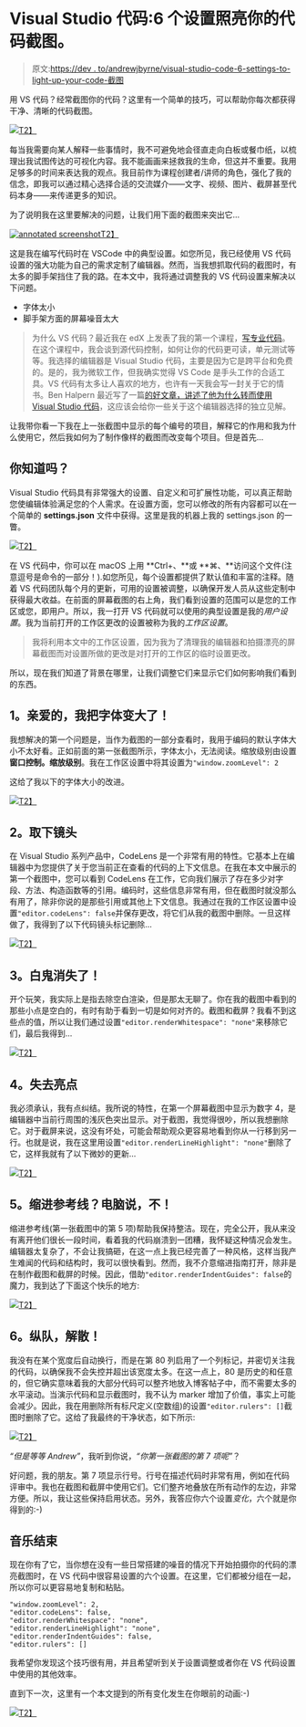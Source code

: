 # Visual Studio 代码:6 个设置照亮你的代码截图。

> 原文:[https://dev . to/andrewjbyrne/visual-studio-code-6-settings-to-light-up-your-code-截图](https://dev.to/andrewjbyrne/visual-studio-code-6-settings-to-light-up-your-code-screenshots)

用 VS 代码？经常截图你的代码？这里有一个简单的技巧，可以帮助你每次都获得干净、清晰的代码截图。

[![](img/3ea77a2fd696aec0ce03cc3b97089cb8.png)T2】](https://res.cloudinary.com/practicaldev/image/fetch/s--tERumdEb--/c_limit%2Cf_auto%2Cfl_progressive%2Cq_auto%2Cw_880/https://github.com/AndrewJByrne/assets/blob/master/i/practical-dev/1/pablo-11.png%3Fraw%3Dtrue)

每当我需要向某人解释一些事情时，我不可避免地会径直走向白板或餐巾纸，以梳理出我试图传达的可视化内容。我不能画画来拯救我的生命，但这并不重要。我用足够多的时间来表达我的观点。我目前作为课程创建者/讲师的角色，强化了我的信念，即我可以通过精心选择合适的交流媒介——文字、视频、图片、截屏甚至代码本身——来传递更多的知识。

为了说明我在这里要解决的问题，让我们用下面的截图来突出它...

[![annotated screenshot](img/8022da5b7ef7c7443de91abafb18b04d.png)T2】](https://res.cloudinary.com/practicaldev/image/fetch/s--QZYMa6wY--/c_limit%2Cf_auto%2Cfl_progressive%2Cq_auto%2Cw_880/https://github.com/AndrewJByrne/assets/blob/master/i/practical-dev/1/annotate-screen2.png%3Fraw%3Dtrue)

这是我在编写代码时在 VSCode 中的典型设置。如您所见，我已经使用 VS 代码设置的强大功能为自己的需求定制了编辑器。然而，当我想抓取代码的截图时，有太多的脚手架挡住了我的路。在本文中，我将通过调整我的 VS 代码设置来解决以下问题。

*   字体太小
*   脚手架方面的屏幕噪音太大

> 为什么 VS 代码？最近我在 edX 上发表了我的第一个课程，[写专业代码](https://www.edx.org/course/writing-professional-code-microsoft-dev275x)。在这个课程中，我会谈到源代码控制，如何让你的代码更可读，单元测试等等。我选择的编辑器是 Visual Studio 代码，主要是因为它是跨平台和免费的。是的，我为微软工作，但我确实觉得 VS Code 是手头工作的合适工具。VS 代码有太多让人喜欢的地方，也许有一天我会写一封关于它的情书。Ben Halpern 最近写了一篇[的好文章，讲述了他为什么转而使用 Visual Studio 代码](https://dev.to/ben/why-i-switched-from-atom-to-visual-studio-code)，这应该会给你一些关于这个编辑器选择的独立见解。

让我带你看一下我在上一张截图中显示的每个编号的项目，解释它的作用和我为什么使用它，然后我如何为了制作像样的截图而改变每个项目。但是首先...

## 你知道吗？

Visual Studio 代码具有非常强大的设置、自定义和可扩展性功能，可以真正帮助您使编辑体验满足您的个人需求。在设置方面，您可以修改的所有内容都可以在一个简单的 **settings.json** 文件中获得。这里是我的机器上我的 settings.json 的一瞥。

[![](img/0b7deaf0590dfc40e9e2e564c995a32d.png)T2】](https://res.cloudinary.com/practicaldev/image/fetch/s--vr2sMOEs--/c_limit%2Cf_auto%2Cfl_progressive%2Cq_auto%2Cw_880/https://github.com/AndrewJByrne/assets/blob/master/i/practical-dev/1/settings-json2.png%3Fraw%3Dtrue)

在 VS 代码中，你可以在 macOS 上用 **Ctrl+、**或 **⌘、**访问这个文件(注意逗号是命令的一部分！).如您所见，每个设置都提供了默认值和丰富的注释。随着 VS 代码团队每个月的更新，可用的设置被调整，以确保开发人员从这些定制中获得最大收益。在前面的屏幕截图的右上角，我们看到设置的范围可以是您的工作区或您，即用户。所以，我一打开 VS 代码就可以使用的典型设置是我的*用户设置*。我为当前打开的工作区更改的设置被称为我的*工作区设置*。

> 我将利用本文中的工作区设置，因为我为了清理我的编辑器和拍摄漂亮的屏幕截图而对设置所做的更改是对打开的工作区的临时设置更改。

所以，现在我们知道了背景在哪里，让我们调整它们来显示它们如何影响我们看到的东西。

## 1。亲爱的，我把字体变大了！

我想解决的第一个问题是，当作为截图的一部分查看时，我用于编码的默认字体大小不太好看。正如前面的第一张截图所示，字体太小，无法阅读。缩放级别由设置**窗口控制。缩放级别**。我在工作区设置中将其设置为`"window.zoomLevel": 2`

这给了我以下的字体大小的改进。

[![](img/6afd4f860ca55b99ea59da5458754f0b.png)T2】](https://res.cloudinary.com/practicaldev/image/fetch/s--wy7EVt7I--/c_limit%2Cf_auto%2Cfl_progressive%2Cq_auto%2Cw_880/https://github.com/AndrewJByrne/assets/blob/master/i/practical-dev/1/setting-1-1.png%3Fraw%3Dtrue)

## 2。取下镜头

在 Visual Studio 系列产品中，CodeLens 是一个非常有用的特性。它基本上在编辑器中为您提供了关于您当前正在查看的代码的上下文信息。在我在本文中展示的第一个截图中，您可以看到 CodeLens 在工作，它向我们展示了存在多少对字段、方法、构造函数等的引用。编码时，这些信息非常有用，但在截图时就没那么有用了，除非你说的是那些引用或其他上下文信息。我通过在我的工作区设置中设置`"editor.codeLens": false`并保存更改，将它们从我的截图中删除。一旦这样做了，我得到了以下代码镜头标记删除...

[![](img/b0740fb1d6930dd3ed326b1bc1f09322.png)T2】](https://res.cloudinary.com/practicaldev/image/fetch/s--4ndnzIKV--/c_limit%2Cf_auto%2Cfl_progressive%2Cq_auto%2Cw_880/https://github.com/AndrewJByrne/assets/blob/master/i/practical-dev/1/setting-2.png%3Fraw%3Dtrue)

## 3。白鬼消失了！

开个玩笑，我实际上是指去除空白渲染，但是那太无聊了。你在我的截图中看到的那些小点是空白的，有时有助于看到一切是如何对齐的。截图和截屏？我看不到这些点的值，所以让我们通过设置`"editor.renderWhitespace": "none"`来移除它们，最后我得到...

[![](img/25c838fe19b8d28d41824bf84d65815d.png)T2】](https://res.cloudinary.com/practicaldev/image/fetch/s---CL6kYzD--/c_limit%2Cf_auto%2Cfl_progressive%2Cq_auto%2Cw_880/https://github.com/AndrewJByrne/assets/blob/master/i/practical-dev/1/setting-3-2.png%3Fraw%3Dtrue)

## 4。失去亮点

我必须承认，我有点纠结。我所说的特性，在第一个屏幕截图中显示为数字 4，是编辑器中当前行周围的浅灰色突出显示。对于截图，我觉得很吵，所以我想删除它。对于截屏来说，这没有坏处，可能会帮助观众更容易地看到你从一行移到另一行。也就是说，我在这里用设置`"editor.renderLineHighlight": "none"`删除了它，这样我就有了以下微妙的更新...

[![](img/78db3f49e07142b2d8cef614e5b46bc0.png)T2】](https://res.cloudinary.com/practicaldev/image/fetch/s--OEXSbaWz--/c_limit%2Cf_auto%2Cfl_progressive%2Cq_auto%2Cw_880/https://github.com/AndrewJByrne/assets/blob/master/i/practical-dev/1/setting-4.png%3Fraw%3Dtrue)

## 5。缩进参考线？电脑说，不！

缩进参考线(第一张截图中的第 5 项)帮助我保持整洁。现在，完全公开，我从来没有离开他们很长一段时间，看着我的代码崩溃到一团糟，我怀疑这种情况会发生。编辑器太复杂了，不会让我搞砸，在这一点上我已经完善了一种风格，这样当我产生难闻的代码和结构时，我可以很快看到。然而，我不介意缩进指南打开，除非是在制作截图和截屏的时候。因此，借助`"editor.renderIndentGuides": false`的魔力，我到达了下面这个快乐的地方:

[![](img/9c56d788f5f2db08711bc7bf60e32dba.png)T2】](https://res.cloudinary.com/practicaldev/image/fetch/s--W9Z-y602--/c_limit%2Cf_auto%2Cfl_progressive%2Cq_auto%2Cw_880/https://github.com/AndrewJByrne/assets/blob/master/i/practical-dev/1/setting-5.png%3Fraw%3Dtrue)

## 6。纵队，解散！

我没有在某个宽度后自动换行，而是在第 80 列启用了一个列标记，并密切关注我的代码，以确保我不会失控并超出该宽度太多。在这一点上，80 是历史的和任意的，但它确实意味着我的大部分代码可以整齐地放入博客帖子中，而不需要太多的水平滚动。当演示代码和显示截图时，我不认为 marker 增加了价值，事实上可能会减少。因此，我在用删除所有标尺定义(空数组)的设置`"editor.rulers": []`截图时删除了它。这给了我最终的干净状态，如下所示:

[![](img/99cca599450b0e3ab8ac3d041ca7dd96.png)T2】](https://res.cloudinary.com/practicaldev/image/fetch/s--38FpbWI5--/c_limit%2Cf_auto%2Cfl_progressive%2Cq_auto%2Cw_880/https://github.com/AndrewJByrne/assets/blob/master/i/practical-dev/1/setting-6.png%3Fraw%3Dtrue)

*“但是等等 Andrew”*，我听到你说，*“你第一张截图的第 7 项呢”*？

好问题，我的朋友。第 7 项显示行号。行号在描述代码时非常有用，例如在代码评审中。我也在截图和截屏中使用它们。它们整齐地叠放在所有动作的左边，非常方便。所以，我让这些保持启用状态。另外，我答应你六个设置*变化*，六个就是你得到的:-)

## 音乐结束

现在你有了它，当你想在没有一些日常搭建的噪音的情况下开始拍摄你的代码的漂亮截图时，在 VS 代码中很容易设置的六个设置。在这里，它们都被分组在一起，所以你可以更容易地复制和粘贴。

```
"window.zoomLevel": 2,
"editor.codeLens": false,
"editor.renderWhitespace": "none",
"editor.renderLineHighlight": "none",
"editor.renderIndentGuides": false,
"editor.rulers": [] 
```

我希望你发现这个技巧很有用，并且希望听到关于设置调整或者你在 VS 代码设置中使用的其他效率。

直到下一次，这里有一个本文提到的所有变化发生在你眼前的动画:-)

[![](img/8f0036dd845ec78e9e2936d85d8a96ff.png)T2】](https://res.cloudinary.com/practicaldev/image/fetch/s--JuK3Iwuy--/c_limit%2Cf_auto%2Cfl_progressive%2Cq_66%2Cw_880/https://github.com/AndrewJByrne/assets/blob/master/i/practical-dev/1/changes.gif%3Fraw%3Dtrue)
